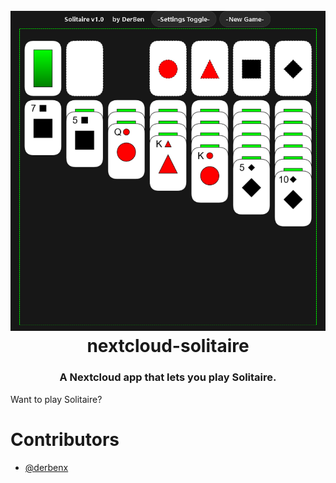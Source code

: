 <h1 align="center"><br>
  <a href="https://github.com/derbenx/nextcloud-solitaire"><img src="https://raw.githubusercontent.com/derbenx/nextcloud-solitaire/master/Solitaire.png" alt="derbenx/nextcloud-solitaire width="200"></a>
  <br>nextcloud-solitaire
</h1>
<h3 align="center">A Nextcloud app that lets you play Solitaire.</h3>

Want to play Solitaire?

# Contributors
- [@derbenx](https://github.com/derbenx)
